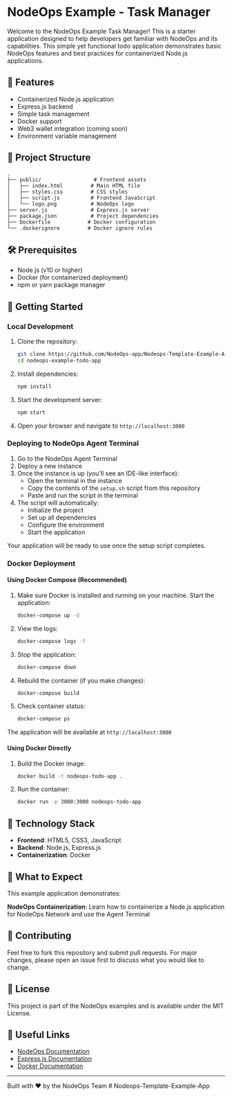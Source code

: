 # NodeOps Example - Task Manager

Welcome to the NodeOps Example Task Manager! This is a starter application designed to help developers get familiar with NodeOps and its capabilities. This simple yet functional todo application demonstrates basic NodeOps features and best practices for containerized Node.js applications.

## 🚀 Features

- Containerized Node.js application
- Express.js backend
- Simple task management
- Docker support
- Web3 wallet integration (coming soon)
- Environment variable management

## 📁 Project Structure

```
.
├── public/                 # Frontend assets
│   ├── index.html         # Main HTML file
│   ├── styles.css         # CSS styles
│   ├── script.js          # Frontend JavaScript
│   └── logo.png           # NodeOps logo
├── server.js              # Express.js server
├── package.json           # Project dependencies
├── Dockerfile            # Docker configuration
└── .dockerignore         # Docker ignore rules
```

## 🛠️ Prerequisites

- Node.js (v10 or higher)
- Docker (for containerized deployment)
- npm or yarn package manager

## 🚀 Getting Started

### Local Development

1. Clone the repository:
   ```bash
   git clone https://github.com/NodeOps-app/Nodeops-Template-Example-App.git
   cd nodeops-example-todo-app
   ```

2. Install dependencies:
   ```bash
   npm install
   ```

3. Start the development server:
   ```bash
   npm start
   ```

4. Open your browser and navigate to `http://localhost:3000`

### Deploying to NodeOps Agent Terminal

1. Go to the NodeOps Agent Terminal
2. Deploy a new instance
3. Once the instance is up (you'll see an IDE-like interface):
   - Open the terminal in the instance
   - Copy the contents of the `setup.sh` script from this repository
   - Paste and run the script in the terminal
4. The script will automatically:
   - Initialize the project
   - Set up all dependencies
   - Configure the environment
   - Start the application

Your application will be ready to use once the setup script completes.


### Docker Deployment

#### Using Docker Compose (Recommended)

1. Make sure Docker is installed and running on your machine. Start the application:
   ```bash
   docker-compose up -d
   ```

2. View the logs:
   ```bash
   docker-compose logs -f
   ```

3. Stop the application:
   ```bash
   docker-compose down
   ```

4. Rebuild the container (if you make changes):
   ```bash
   docker-compose build
   ```

5. Check container status:
   ```bash
   docker-compose ps
   ```

The application will be available at `http://localhost:3000`

#### Using Docker Directly

1. Build the Docker image:
   ```bash
   docker build -t nodeops-todo-app .
   ```

2. Run the container:
   ```bash
   docker run -p 3000:3000 nodeops-todo-app
   ```

## 🔧 Technology Stack

- **Frontend**: HTML5, CSS3, JavaScript
- **Backend**: Node.js, Express.js
- **Containerization**: Docker

## 🎯 What to Expect

This example application demonstrates:

**NodeOps Containerization**: Learn how to containerize a Node.js application for NodeOps Network and use the Agent Terminal

## 🤝 Contributing

Feel free to fork this repository and submit pull requests. For major changes, please open an issue first to discuss what you would like to change.

## 📝 License

This project is part of the NodeOps examples and is available under the MIT License.

## 🔗 Useful Links

- [NodeOps Documentation](https://docs.nodeops.network/)
- [Express.js Documentation](https://expressjs.com)
- [Docker Documentation](https://docs.docker.com)

---

Built with ❤️ by the NodeOps Team # Nodeops-Template-Example-App